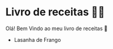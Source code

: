 # Livro de receitas :man_cook: 

Olá! Bem Vindo ao meu livro de receitas :facepunch:

- Lasanha de Frango